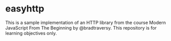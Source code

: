 # easyhttp
This is a sample implementation of an HTTP library from the course Modern JavaScript From The Beginning by @bradtraversy. This repository is for learning objectives only.
